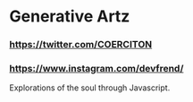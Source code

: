 # Generative Artz

### https://twitter.com/COERCITON
### https://www.instagram.com/devfrend/

Explorations of the soul through Javascript.
